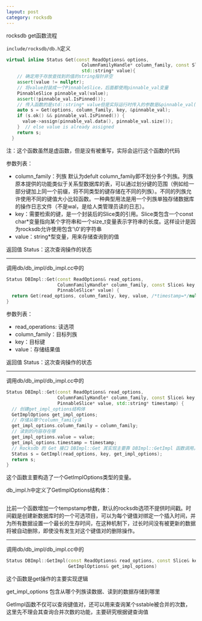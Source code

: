 ```yaml
---
layout: post 
category: rocksdb 
---
```


rocksdb get函数流程

`include/rocksdb/db.h`定义

```c++
virtual inline Status Get(const ReadOptions& options,
                            ColumnFamilyHandle* column_family, const Slice& key,
                            std::string* value){
    // 确定用于存放查找到的值的string指针非空
    assert(value != nullptr);
    // 将value封装成一个PinnableSlice，后面都使用pinnable_val变量
    PinnableSlice pinnable_val(value);
    assert(!pinnable_val.IsPinned());
    // 传入函数的是std::string* value但是实际运行时传入的参数是&pinnable_val(value)
    auto s = Get(options, column_family, key, &pinnable_val);
    if (s.ok() && pinnable_val.IsPinned()) {
      value->assign(pinnable_val.data(), pinnable_val.size());
    }  // else value is already assigned
    return s;
  }
```

注：这个函数虽然是虚函数，但是没有被重写，实际会运行这个函数的代码

参数列表：

- column_family：列族 默认为defult column_family即不划分多个列族。列族原本提供的功能类似于关系型数据库的表，可以通过划分键的范围（例如给一部分键加上同一个前缀，将不同类型的键存储在不同的列族）。不同的列族允许使用不同的键值大小比较函数。一种典型用法是用一个列族单独存储数据库的操作日志文件（不是wal，是给人类管理员读的日志）。
- key：需要检索的键，是一个封装后的Slice类的引用。Slice类包含一个const char*变量指向某个字符串和一个size_t变量表示字符串的长度。这样设计是因为rocksdb允许使用包含'\0'的字符串
- value：string*型变量，用来存储查询到的值

返回值 Status：这次查询操作的状态

---

调用db/db_impl/db_impl.cc中的

```c++
Status DBImpl::Get(const ReadOptions& read_options,
                   ColumnFamilyHandle* column_family, const Slice& key,
                   PinnableSlice* value) {
  return Get(read_options, column_family, key, value, /*timestamp=*/nullptr);
}
```

参数列表：

- read_operations: 读选项
- column_family：目标列族
- key：目标键
- value：存储结果值

返回值 Status：这次查询操作的状态

---

调用db/db_impl/db_impl.cc中的

```c++
Status DBImpl::Get(const ReadOptions& read_options,
                   ColumnFamilyHandle* column_family, const Slice& key,
                   PinnableSlice* value, std::string* timestamp) {
  // 创建get_impl_options结构体
  GetImplOptions get_impl_options;
  // 存储从哪个column_family读
  get_impl_options.column_family = column_family;
  // 读到的内容存在哪
  get_impl_options.value = value;
  get_impl_options.timestamp = timestamp;
  // Rocksdb 的 Get 接口 DBImpl::Get 其实现主要靠 DBImpl::GetImpl 函数调用。
  Status s = GetImpl(read_options, key, get_impl_options);
  return s;
}
```

这个函数主要构造了一个GetImplOptions类型的变量。

db_impl.h中定义了GetImplOptions结构体：

```

```

比前一个函数增加一个tempstamp参数，默认的rocksdb选项不提供时间戳。时间戳是创建新数据库时的一个可选项目，可以为每个键值对绑定一个插入时间，并为所有数据设置一个最长的生存时间，在这种机制下，过长时间没有被更新的数据将被自动删除，即使没有发生对这个键值对的删除操作。

---

调用db/db_impl/db_impl.cc中的

```c++
Status DBImpl::GetImpl(const ReadOptions& read_options, const Slice& key,
                       GetImplOptions& get_impl_options)
```

这个函数是get操作的主要实现逻辑

get_impl_options 包含从哪个列族读数据、读到的数据存储到哪里

GetImpl函数不仅可以查询键值对，还可以用来查询某个sstable被合并的次数，这里先不理会其查询合并次数的功能，主要研究根据键查询值



